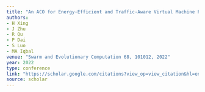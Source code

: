 ```yaml
---
title: "An ACO for Energy-Efficient and Traffic-Aware Virtual Machine Placement in Cloud Computing"
authors:
- H Xing
- J Zhu
- R Qu
- P Dai
- S Luo
- MA Iqbal
venue: "Swarm and Evolutionary Computation 68, 101012, 2022"
year: 2022
type: conference
link: "https://scholar.google.com/citations?view_op=view_citation&hl=en&user=xtXbq_AAAAAJ&pagesize=100&citation_for_view=xtXbq_AAAAAJ:mVmsd5A6BfQC"
source: scholar
---
```

